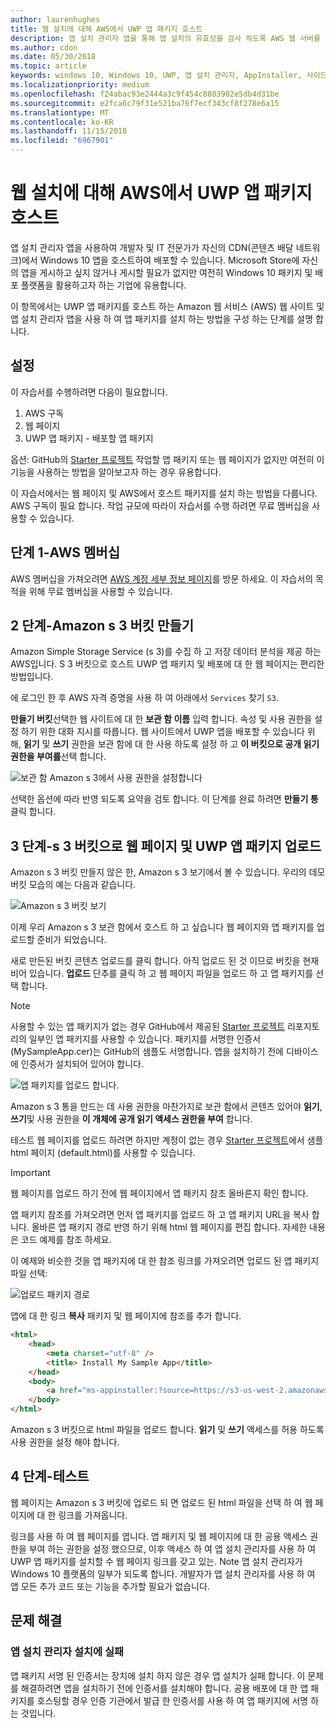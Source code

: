 ```yaml
---
author: laurenhughes
title: 웹 설치에 대해 AWS에서 UWP 앱 패키지 호스트
description: 앱 설치 관리자 앱을 통해 앱 설치의 유효성을 검사 하도록 AWS 웹 서버를 설정 하는 것에 대 한 자습서
ms.author: cdon
ms.date: 05/30/2018
ms.topic: article
keywords: windows 10, Windows 10, UWP, 앱 설치 관리자, AppInstaller, 사이드 로드, 관련 AWS 설정, 선택적 패키지
ms.localizationpriority: medium
ms.openlocfilehash: f24abac93e2444a3c9f454c8883902e5db4d31be
ms.sourcegitcommit: e2fca6c79f31e521ba76f7ecf343cf8f278e6a15
ms.translationtype: MT
ms.contentlocale: ko-KR
ms.lasthandoff: 11/15/2018
ms.locfileid: "6967901"
---
```

# <a name="hosting-uwp-app-packages-on-aws-for-web-install"></a>웹 설치에 대해 AWS에서 UWP 앱 패키지 호스트

앱 설치 관리자 앱을 사용하여 개발자 및 IT 전문가가 자신의 CDN(콘텐츠 배달 네트워크)에서 Windows 10 앱을 호스트하여 배포할 수 있습니다. Microsoft Store에 자신의 앱을 게시하고 싶지 않거나 게시할 필요가 없지만 여전히 Windows 10 패키지 및 배포 플랫폼을 활용하고자 하는 기업에 유용합니다.

이 항목에서는 UWP 앱 패키지를 호스트 하는 Amazon 웹 서비스 (AWS) 웹 사이트 및 앱 설치 관리자 앱을 사용 하 여 앱 패키지를 설치 하는 방법을 구성 하는 단계를 설명 합니다.

## <a name="setup"></a>설정

이 자습서를 수행하려면 다음이 필요합니다.
 
1. AWS 구독 
2. 웹 페이지
3. UWP 앱 패키지 - 배포할 앱 패키지

옵션: GitHub의 [Starter 프로젝트](https://github.com/AppInstaller/MySampleWebApp) 작업할 앱 패키지 또는 웹 페이지가 없지만 여전히 이 기능을 사용하는 방법을 알아보고자 하는 경우 유용합니다.

이 자습서에서는 웹 페이지 및 AWS에서 호스트 패키지를 설치 하는 방법을 다룹니다. AWS 구독이 필요 합니다. 작업 규모에 따라이 자습서를 수행 하려면 무료 멤버십을 사용할 수 있습니다. 

## <a name="step-1---aws-membership"></a>단계 1-AWS 멤버십
AWS 멤버십을 가져오려면 [AWS 계정 세부 정보 페이지](https://aws.amazon.com/free/)를 방문 하세요. 이 자습서의 목적을 위해 무료 멤버십을 사용할 수 있습니다.

## <a name="step-2---create-an-amazon-s3-bucket"></a>2 단계-Amazon s 3 버킷 만들기

Amazon Simple Storage Service (s 3)를 수집 하 고 저장 데이터 분석을 제공 하는 AWS입니다. S 3 버킷으로 호스트 UWP 앱 패키지 및 배포에 대 한 웹 페이지는 편리한 방법입니다. 

에 로그인 한 후 AWS 자격 증명을 사용 하 여 아래에서 `Services` 찾기 `S3`. 

**만들기 버킷**선택한 웹 사이트에 대 한 **보관 함 이름** 입력 합니다. 속성 및 사용 권한을 설정 하기 위한 대화 지시를 따릅니다. 웹 사이트에서 UWP 앱을 배포할 수 있습니다 위해, **읽기** 및 **쓰기** 권한을 보관 함에 대 한 사용 하도록 설정 하 고 **이 버킷으로 공개 읽기 권한을 부여를**선택 합니다.

![보관 함 Amazon s 3에서 사용 권한을 설정합니다](images/aws-permissions.png) 

선택한 옵션에 따라 반영 되도록 요약을 검토 합니다. 이 단계를 완료 하려면 **만들기 통** 클릭 합니다. 

## <a name="step-3---upload-uwp-app-package-and-web-pages-to-an-s3-bucket"></a>3 단계-s 3 버킷으로 웹 페이지 및 UWP 앱 패키지 업로드

Amazon s 3 버킷 만들지 않은 한, Amazon s 3 보기에서 볼 수 있습니다. 우리의 데모 버킷 모습의 예는 다음과 같습니다.

![Amazon s 3 버킷 보기](images/aws-post-create.png)

이제 우리 Amazon s 3 보관 함에서 호스트 하 고 싶습니다 웹 페이지와 앱 패키지를 업로드할 준비가 되었습니다. 

새로 만든된 버킷 콘텐츠 업로드를 클릭 합니다. 아직 업로드 된 것 이므로 버킷을 현재 비어 있습니다. **업로드** 단추를 클릭 하 고 웹 페이지 파일을 업로드 하 고 앱 패키지를 선택 합니다.

> [!NOTE]
> 사용할 수 있는 앱 패키지가 없는 경우 GitHub에서 제공된 [Starter 프로젝트](https://github.com/AppInstaller/MySampleWebApp) 리포지토리의 일부인 앱 패키지를 사용할 수 있습니다. 패키지를 서명한 인증서(MySampleApp.cer)는 GitHub의 샘플도 서명합니다. 앱을 설치하기 전에 디바이스에 인증서가 설치되어 있어야 합니다.

![앱 패키지를 업로드 합니다.](images/aws-upload-package.png)

Amazon s 3 통을 만드는 데 사용 권한을 마찬가지로 보관 함에서 콘텐츠 있어야 **읽기**, **쓰기**및 사용 권한을 **이 개체에 공개 읽기 액세스 권한을 부여** 합니다.

테스트 웹 페이지를 업로드 하려면 하지만 계정이 없는 경우 [Starter 프로젝트](https://github.com/AppInstaller/MySampleWebApp/blob/master/MySampleWebApp/default.html)에서 샘플 html 페이지 (default.html)를 사용할 수 있습니다.

> [!IMPORTANT]
> 웹 페이지를 업로드 하기 전에 웹 페이지에서 앱 패키지 참조 올바른지 확인 합니다. 

앱 패키지 참조를 가져오려면 먼저 앱 패키지를 업로드 하 고 앱 패키지 URL을 복사 합니다. 올바른 앱 패키지 경로 반영 하기 위해 html 웹 페이지를 편집 합니다. 자세한 내용은 코드 예제를 참조 하세요. 

이 예제와 비슷한 것을 앱 패키지에 대 한 참조 링크를 가져오려면 업로드 된 앱 패키지 파일 선택:

![업로드 패키지 경로](images/aws-package-path.png)

앱에 대 한 링크 **복사** 패키지 및 웹 페이지에 참조를 추가 합니다. 

```html
<html>
    <head>
        <meta charset="utf-8" />
        <title> Install My Sample App</title>
    </head>
    <body>
        <a href="ms-appinstaller:?source=https://s3-us-west-2.amazonaws.com/appinstaller-aws-demo/MySampleApp.appxbundle"> Install My Sample App</a>
    </body>
</html>
```
Amazon s 3 버킷으로 html 파일을 업로드 합니다. **읽기** 및 **쓰기** 액세스를 허용 하도록 사용 권한을 설정 해야 합니다.

## <a name="step-4---test"></a>4 단계-테스트

웹 페이지는 Amazon s 3 버킷에 업로드 되 면 업로드 된 html 파일을 선택 하 여 웹 페이지에 대 한 링크를 가져옵니다.

링크를 사용 하 여 웹 페이지를 엽니다. 앱 패키지 및 웹 페이지에 대 한 공용 액세스 권한을 부여 하는 권한을 설정 했으므로, 이후 액세스 하 여 앱 설치 관리자를 사용 하 여 UWP 앱 패키지를 설치할 수 웹 페이지 링크를 갖고 있는. Note 앱 설치 관리자가 Windows 10 플랫폼의 일부가 되도록 합니다. 개발자가 앱 설치 관리자를 사용 하 여 앱 모든 추가 코드 또는 기능을 추가할 필요가 없습니다. 

## <a name="troubleshooting"></a>문제 해결

### <a name="app-installer-fails-to-install"></a>앱 설치 관리자 설치에 실패 

앱 패키지 서명 된 인증서는 장치에 설치 하지 않은 경우 앱 설치가 실패 합니다. 이 문제를 해결하려면 앱을 설치하기 전에 인증서를 설치해야 합니다. 공용 배포에 대 한 앱 패키지를 호스팅할 경우 인증 기관에서 발급 한 인증서를 사용 하 여 앱 패키지에 서명 하는 것입니다. 


